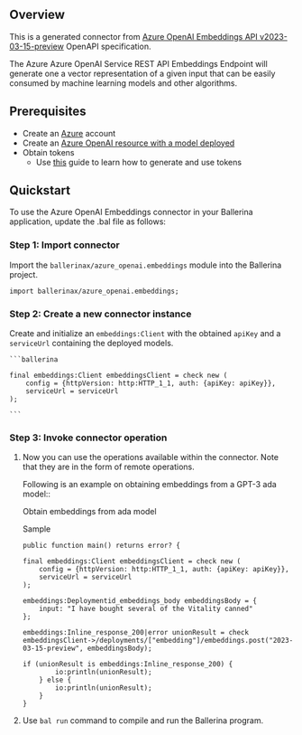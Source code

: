 ## Overview
This is a generated connector from [Azure OpenAI Embeddings API v2023-03-15-preview](https://learn.microsoft.com/en-us/azure/cognitive-services/openai/reference#embeddings/) OpenAPI specification.

The Azure Azure OpenAI Service REST API Embeddings Endpoint will generate one a vector representation of a given input that can be easily consumed by machine learning models and other algorithms.

## Prerequisites
- Create an [Azure](https://azure.microsoft.com/en-us/features/azure-portal/) account
- Create an [Azure OpenAI resource with a model deployed](https://learn.microsoft.com/en-us/azure/cognitive-services/openai/how-to/create-resource)
- Obtain tokens
    - Use [this](https://learn.microsoft.com/en-us/azure/cognitive-services/openai/reference#authentication) guide to learn how to generate and use tokens

## Quickstart

To use the Azure OpenAI Embeddings connector in your Ballerina application, update the .bal file as follows:

### Step 1: Import connector
Import the `ballerinax/azure_openai.embeddings` module into the Ballerina project.

```ballerina
import ballerinax/azure_openai.embeddings;
```

### Step 2: Create a new connector instance

Create and initialize an `embeddings:Client` with the obtained `apiKey` and a `serviceUrl` containing the deployed models.

    ```ballerina

    final embeddings:Client embeddingsClient = check new (
        config = {httpVersion: http:HTTP_1_1, auth: {apiKey: apiKey}},
        serviceUrl = serviceUrl
    );

    ```

### Step 3: Invoke connector operation
1. Now you can use the operations available within the connector. Note that they are in the form of remote operations.

    Following is an example on obtaining embeddings from a GPT-3 ada model::

    Obtain embeddings from ada model

    Sample

    ```ballerina
    public function main() returns error? {

    final embeddings:Client embeddingsClient = check new (
        config = {httpVersion: http:HTTP_1_1, auth: {apiKey: apiKey}},
        serviceUrl = serviceUrl
    );

    embeddings:Deploymentid_embeddings_body embeddingsBody = {
        input: "I have bought several of the Vitality canned"
    };

    embeddings:Inline_response_200|error unionResult = check embeddingsClient->/deployments/["embedding"]/embeddings.post("2023-03-15-preview", embeddingsBody);
  
    if (unionResult is embeddings:Inline_response_200) {
            io:println(unionResult);
        } else {
            io:println(unionResult);
        }
    }
    ```

2. Use `bal run` command to compile and run the Ballerina program.